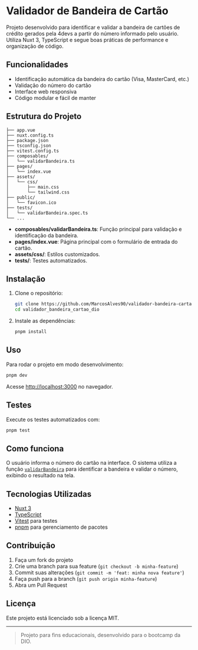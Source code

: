 # Validador de Bandeira de Cartão

Projeto desenvolvido para identificar e validar a bandeira de cartões de crédito gerados pela 4devs a partir do número informado pelo usuário. Utiliza Nuxt 3, TypeScript e segue boas práticas de performance e organização de código.

## Funcionalidades

- Identificação automática da bandeira do cartão (Visa, MasterCard, etc.)
- Validação do número do cartão
- Interface web responsiva
- Código modular e fácil de manter

## Estrutura do Projeto

```plaintext
├── app.vue
├── nuxt.config.ts
├── package.json
├── tsconfig.json
├── vitest.config.ts
├── composables/
│   └── validarBandeira.ts
├── pages/
│   └── index.vue
├── assets/
│   └── css/
│       ├── main.css
│       └── tailwind.css
├── public/
│   └── favicon.ico
├── tests/
│   └── validarBandeira.spec.ts
└── ...
```

- **composables/validarBandeira.ts**: Função principal para validação e identificação da bandeira.
- **pages/index.vue**: Página principal com o formulário de entrada do cartão.
- **assets/css/**: Estilos customizados.
- **tests/**: Testes automatizados.

## Instalação

1. Clone o repositório:

   ```sh
   git clone https://github.com/MarcosAlves90/validador-bandeira-cartao-dio.git
   cd validador_bandeira_cartao_dio
   ```

2. Instale as dependências:

   ```sh
   pnpm install
   ```

## Uso

Para rodar o projeto em modo desenvolvimento:

```sh
pnpm dev
```

Acesse [http://localhost:3000](http://localhost:3000) no navegador.

## Testes

Execute os testes automatizados com:

```sh
pnpm test
```

## Como funciona

O usuário informa o número do cartão na interface. O sistema utiliza a função [`validarBandeira`](composables/validarBandeira.ts) para identificar a bandeira e validar o número, exibindo o resultado na tela.

## Tecnologias Utilizadas

- [Nuxt 3](https://nuxt.com/)
- [TypeScript](https://www.typescriptlang.org/)
- [Vitest](https://vitest.dev/) para testes
- [pnpm](https://pnpm.io/) para gerenciamento de pacotes

## Contribuição

1. Faça um fork do projeto
2. Crie uma branch para sua feature (`git checkout -b minha-feature`)
3. Commit suas alterações (`git commit -m 'feat: minha nova feature'`)
4. Faça push para a branch (`git push origin minha-feature`)
5. Abra um Pull Request

## Licença

Este projeto está licenciado sob a licença MIT.

---

> Projeto para fins educacionais, desenvolvido para o bootcamp da DIO.
